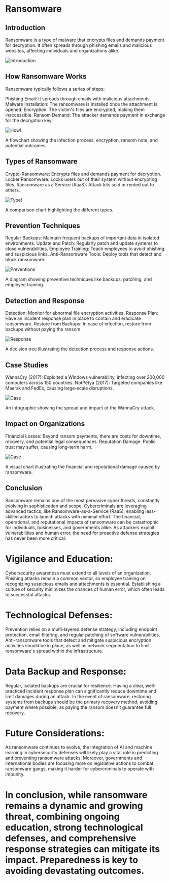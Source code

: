 # Ransomware


## Introduction
Ransomware is a type of malware that encrypts files and demands payment for decryption. It often spreads through phishing emails and malicious websites, affecting individuals and organizations alike.

![Introduction](https://i.imgur.com/UnzI8xq.jpeg)

## How Ransomware Works
Ransomware typically follows a series of steps:

Phishing Email: It spreads through emails with malicious attachments.
Malware Installation: The ransomware is installed once the attachment is opened.
Encryption: The victim's files are encrypted, making them inaccessible.
Ransom Demand: The attacker demands payment in exchange for the decryption key.

![How!](https://i.imgur.com/jF5UP1q.jpeg)

A flowchart showing the infection process, encryption, ransom note, and potential outcomes.

## Types of Ransomware
Crypto-Ransomware: Encrypts files and demands payment for decryption.
Locker Ransomware: Locks users out of their system without encrypting files.
Ransomware as a Service (RaaS): Attack kits sold or rented out to others.

![Type!](https://i.imgur.com/AvxG5bV.jpeg)

A comparison chart highlighting the different types.

## Prevention Techniques
Regular Backups: Maintain frequent backups of important data in isolated environments.
Update and Patch: Regularly patch and update systems to close vulnerabilities.
Employee Training: Teach employees to avoid phishing and suspicious links.
Anti-Ransomware Tools: Deploy tools that detect and block ransomware.

![Preventions](https://i.imgur.com/EOxJoEA.jpeg)

A diagram showing preventive techniques like backups, patching, and employee training.

## Detection and Response
Detection: Monitor for abnormal file encryption activities.
Response Plan: Have an incident response plan in place to contain and eradicate ransomware.
Restore from Backups: In case of infection, restore from backups without paying the ransom.

![Response](https://i.imgur.com/fEEP7BW.jpeg)

A decision tree illustrating the detection process and response actions.

## Case Studies
WannaCry (2017): Exploited a Windows vulnerability, infecting over 200,000 computers across 150 countries.
NotPetya (2017): Targeted companies like Maersk and FedEx, causing large-scale disruptions.

![Case](https://i.imgur.com/uhkA2v2.jpeg)

An infographic showing the spread and impact of the WannaCry attack.

## Impact on Organizations
Financial Losses: Beyond ransom payments, there are costs for downtime, recovery, and potential legal consequences.
Reputation Damage: Public trust may suffer, causing long-term harm.

![Case](https://i.imgur.com/8AerZp8.jpeg)

A visual chart illustrating the financial and reputational damage caused by ransomware.

## Conclusion
Ransomware remains one of the most pervasive cyber threats, constantly evolving in sophistication and scope. Cybercriminals are leveraging advanced tactics, like Ransomware-as-a-Service (RaaS), enabling less-skilled actors to launch attacks with minimal effort. The financial, operational, and reputational impacts of ransomware can be catastrophic for individuals, businesses, and governments alike. As attackers exploit vulnerabilities and human error, the need for proactive defense strategies has never been more critical.

# Vigilance and Education: 
Cybersecurity awareness must extend to all levels of an organization. Phishing attacks remain a common vector, so employee training on recognizing suspicious emails and attachments is essential. Establishing a culture of security minimizes the chances of human error, which often leads to successful attacks.

# Technological Defenses: 
Prevention relies on a multi-layered defense strategy, including endpoint protection, email filtering, and regular patching of software vulnerabilities. Anti-ransomware tools that detect and mitigate suspicious encryption activities should be in place, as well as network segmentation to limit ransomware's spread within the infrastructure.

# Data Backup and Response: 
Regular, isolated backups are crucial for resilience. Having a clear, well-practiced incident response plan can significantly reduce downtime and limit damages during an attack. In the event of ransomware, restoring systems from backups should be the primary recovery method, avoiding payment where possible, as paying the ransom doesn’t guarantee full recovery.

# Future Considerations: 
As ransomware continues to evolve, the integration of AI and machine learning in cybersecurity defenses will likely play a vital role in predicting and preventing ransomware attacks. Moreover, governments and international bodies are focusing more on legislative actions to combat ransomware gangs, making it harder for cybercriminals to operate with impunity.

# In conclusion, while ransomware remains a dynamic and growing threat, combining ongoing education, strong technological defenses, and comprehensive response strategies can mitigate its impact. Preparedness is key to avoiding devastating outcomes.

